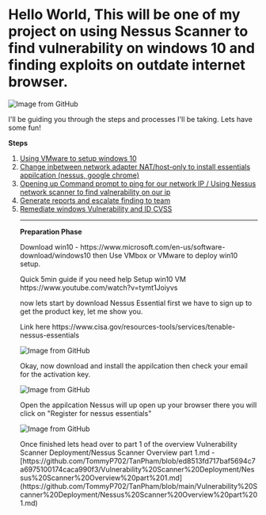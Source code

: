 # Hello World, This will be one of my project on using Nessus Scanner to find vulnerability on windows 10 and finding exploits on outdate internet browser.

<img src="https://github.com/TommyP702/TanPham/assets/169327735/a3b312c1-5b74-4376-8d38-f9f7f308975c" alt="Image from GitHub"/>


I'll be guiding you through the steps and processes I'll be taking. Lets have some fun!

<p class="has-text-align-center"><strong>Steps</strong></p>

<!-- wp:group {"layout":{"type":"flex","orientation":"vertical"},"fontSize":"small"} -->
<div class="wp-block-group has-small-font-size"><!-- wp:list {"ordered":true} -->
<ol><!-- wp:list-item -->
<li><a href="#1">Using VMware to setup windows 10</a></li>
<!-- /wp:list-item -->

<!-- wp:list-item -->
<li><a href="#2">Change inbetween network adapter NAT/host-only to install essentials appilcation (nessus, google chrome) </a></li>
<!-- /wp:list-item -->

<!-- wp:list-item -->
<li><a href="#3">Opening up Command prompt to ping for our network IP / Using Nessus network scanner to find valnerability on our ip</a></li>
<!-- /wp:list-item -->

<li><a href="#4">Generate reports and escalate finding to team </a></li>
<!-- /wp:list-item -->

<!-- wp:list-item -->
<li><a href="#5">Remediate windows Vulnerability and ID CVSS</a></li>
<!-- /wp:list-item -->

<!-- wp:separator -->
<hr class="wp-block-separator has-alpha-channel-opacity"/>
<!-- /wp:separator -->

<!-- wp:paragraph {"align":"center","backgroundColor":"pale-cyan-blue"} -->
<p class="has-text-align-center has-pale-cyan-blue-background-color has-background" id="1"><strong>Preparation Phase</strong></p>
<!-- /wp:paragraph -->

<p>Download win10  - https://www.microsoft.com/en-us/software-download/windows10 then Use VMbox or VMware to deploy win10 setup. </p>
<p>Quick 5min guide if you need help Setup win10 VM https://www.youtube.com/watch?v=tymt1Joiyvs</p>
<p>now lets start by download Nessus Essential first we have to sign up to get the product key, let me show you.</p>
<p>Link here https://www.cisa.gov/resources-tools/services/tenable-nessus-essentials</p>

<img src="https://github.com/TommyP702/TanPham/assets/169327735/7681c2f4-ccd3-4a42-8ea8-d9478058256d" alt="Image from GitHub"/>

<p>Okay, now download and install the appilcation then check your email for the activation key.</p>

<img src="https://github.com/TommyP702/TanPham/assets/169327735/14f570cf-f293-41d0-aef9-aae880a3a0b6" alt="Image from GitHub"/>

<p>Open the appilcation Nessus will up open up your browser there you will click on "Register for nessus essentials"</p>

<img src="https://github.com/TommyP702/TanPham/assets/169327735/bb266ffe-8b6c-4a34-a006-4083e83d207e" alt="Image from GitHub"/>


<p> Once finished lets head over to part 1 of the overview Vulnerability Scanner Deployment/Nessus Scanner Overview part 1.md - [https://github.com/TommyP702/TanPham/blob/ed8513fd717baf5694c7a6975100174caca990f3/Vulnerability%20Scanner%20Deployment/Nessus%20Scanner%20Overview%20part%201.md](https://github.com/TommyP702/TanPham/blob/main/Vulnerability%20Scanner%20Deployment/Nessus%20Scanner%20Overview%20part%201.md)</p>




